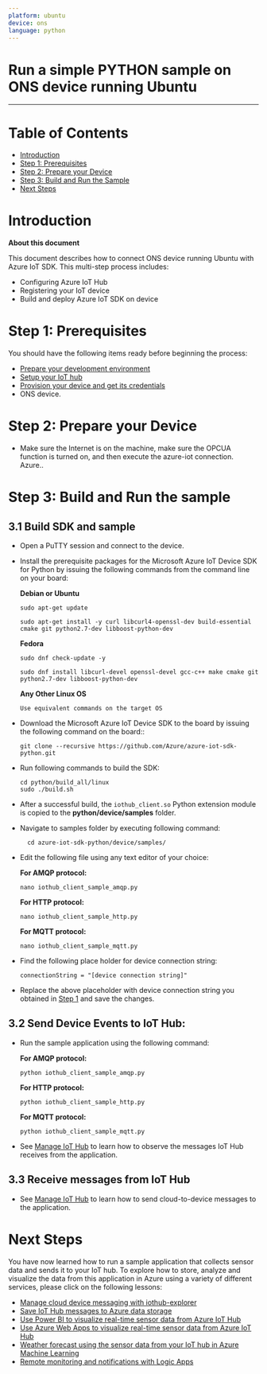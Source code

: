 ```yaml
---
platform: ubuntu
device: ons
language: python
---
```


Run a simple PYTHON sample on ONS device running Ubuntu
===
---

# Table of Contents

-   [Introduction](#Introduction)
-   [Step 1: Prerequisites](#Prerequisites)
-   [Step 2: Prepare your Device](#PrepareDevice)
-   [Step 3: Build and Run the Sample](#Build)
-   [Next Steps](#NextSteps)

<a name="Introduction"></a>
# Introduction

**About this document**

This document describes how to connect ONS device running Ubuntu with Azure IoT SDK. This multi-step process includes:
-   Configuring Azure IoT Hub
-   Registering your IoT device
-   Build and deploy Azure IoT SDK on device

<a name="Prerequisites"></a>
# Step 1: Prerequisites

You should have the following items ready before beginning the process:

-   [Prepare your development environment][setup-devbox-python]
-   [Setup your IoT hub][lnk-setup-iot-hub]
-   [Provision your device and get its credentials][lnk-manage-iot-hub]
-   ONS device.

<a name="PrepareDevice"></a>
# Step 2: Prepare your Device
-   Make sure the Internet is on the machine, make sure the OPCUA function is turned on, and then execute the azure-iot connection. Azure..

<a name="Build"></a>
# Step 3: Build and Run the sample

<a name="Load"></a>
## 3.1 Build SDK and sample

-   Open a PuTTY session and connect to the device.

-   Install the prerequisite packages for the Microsoft Azure IoT Device SDK for Python by issuing the following commands from the command line on your board:

    **Debian or Ubuntu**

        sudo apt-get update

        sudo apt-get install -y curl libcurl4-openssl-dev build-essential cmake git python2.7-dev libboost-python-dev

    **Fedora**

        sudo dnf check-update -y

        sudo dnf install libcurl-devel openssl-devel gcc-c++ make cmake git python2.7-dev libboost-python-dev

    **Any Other Linux OS**

        Use equivalent commands on the target OS

-   Download the Microsoft Azure IoT Device SDK to the board by issuing the following command on the board::

        git clone --recursive https://github.com/Azure/azure-iot-sdk-python.git

-   Run following commands to build the SDK:

        cd python/build_all/linux
	    sudo ./build.sh    

-   After a successful build, the `iothub_client.so` Python extension module is copied to the **python/device/samples** folder.

- Navigate to samples folder by executing following command:

        cd azure-iot-sdk-python/device/samples/

-   Edit the following file using any text editor of your choice:

    **For AMQP protocol:**

        nano iothub_client_sample_amqp.py

    **For HTTP protocol:**

        nano iothub_client_sample_http.py

    **For MQTT protocol:**

        nano iothub_client_sample_mqtt.py

-   Find the following place holder for device connection string:

        connectionString = "[device connection string]"

-   Replace the above placeholder with device connection string you obtained in [Step 1](#Prerequisites) and save the changes.

## 3.2 Send Device Events to IoT Hub:

-   Run the sample application using the following command:

    **For AMQP protocol:**

        python iothub_client_sample_amqp.py

    **For HTTP protocol:**

        python iothub_client_sample_http.py

    **For MQTT protocol:**

        python iothub_client_sample_mqtt.py

-   See [Manage IoT Hub][lnk-manage-iot-hub] to learn how to observe the messages IoT Hub receives from the application.

## 3.3 Receive messages from IoT Hub

-   See [Manage IoT Hub][lnk-manage-iot-hub] to learn how to send cloud-to-device messages to the application.

<a name="NextSteps"></a>
# Next Steps

You have now learned how to run a sample application that collects sensor data and sends it to your IoT hub. To explore how to store, analyze and visualize the data from this application in Azure using a variety of different services, please click on the following lessons:

-   [Manage cloud device messaging with iothub-explorer]
-   [Save IoT Hub messages to Azure data storage]
-   [Use Power BI to visualize real-time sensor data from Azure IoT Hub]
-   [Use Azure Web Apps to visualize real-time sensor data from Azure IoT Hub]
-   [Weather forecast using the sensor data from your IoT hub in Azure Machine Learning]
-   [Remote monitoring and notifications with Logic Apps]   

[Manage cloud device messaging with iothub-explorer]: https://docs.microsoft.com/en-us/azure/iot-hub/iot-hub-explorer-cloud-device-messaging
[Save IoT Hub messages to Azure data storage]: https://docs.microsoft.com/en-us/azure/iot-hub/iot-hub-store-data-in-azure-table-storage
[Use Power BI to visualize real-time sensor data from Azure IoT Hub]: https://docs.microsoft.com/en-us/azure/iot-hub/iot-hub-live-data-visualization-in-power-bi
[Use Azure Web Apps to visualize real-time sensor data from Azure IoT Hub]: https://docs.microsoft.com/en-us/azure/iot-hub/iot-hub-live-data-visualization-in-web-apps
[Weather forecast using the sensor data from your IoT hub in Azure Machine Learning]: https://docs.microsoft.com/en-us/azure/iot-hub/iot-hub-weather-forecast-machine-learning
[Remote monitoring and notifications with Logic Apps]: https://docs.microsoft.com/en-us/azure/iot-hub/iot-hub-monitoring-notifications-with-azure-logic-apps
[setup-devbox-python]: https://github.com/Azure/azure-iot-device-ecosystem/blob/master/get_started/python-devbox-setup.md
[lnk-setup-iot-hub]: ../setup_iothub.md
[lnk-manage-iot-hub]: ../manage_iot_hub.md
